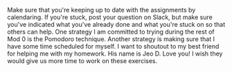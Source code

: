 Make sure that you're keeping up to date with the assignments by calendaring.
If you're stuck, post your question on Slack, but make sure you've indicated what you've already done and what you're stuck on so that others can help.
One strategy I am committed to trying during the rest of Mod 0 is the Pomodoro technique.
Another strategy is making sure that I have some time scheduled for myself.
I want to shoutout to my best friend for helping me with my homework. His name is Jeo D. Love you!
I wish they would give us more time to work on these exercises.
